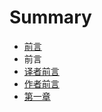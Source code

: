 # Summary

* [前言](README.md)
* 前言
* [译者前言](translator.md)
* [作者前言](authur.md)
* [第一章](chapter1.md)

